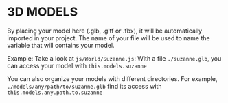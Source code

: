 # 3D MODELS

By placing your model here (.glb, .gltf or .fbx), it will be automatically imported in your project.
The name of your file will be used to name the variable that will contains your model.

Example:
Take a look at `js/World/Suzanne.js`:
With a file `./suzanne.glb`, you can access your model with `this.models.suzanne`

You can also organize your models with different directories.
For example, `./models/any/path/to/suzanne.glb` find its access with `this.models.any.path.to.suzanne`
